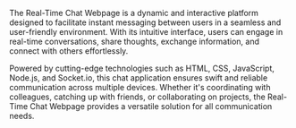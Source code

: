 The Real-Time Chat Webpage is a dynamic and interactive platform designed to facilitate instant messaging between users in a seamless and user-friendly environment. With its intuitive interface, users can engage in real-time conversations, share thoughts, exchange information, and connect with others effortlessly.

Powered by cutting-edge technologies such as HTML, CSS, JavaScript, Node.js, and Socket.io, this chat application ensures swift and reliable communication across multiple devices. Whether it's coordinating with colleagues, catching up with friends, or collaborating on projects, the Real-Time Chat Webpage provides a versatile solution for all communication needs.
